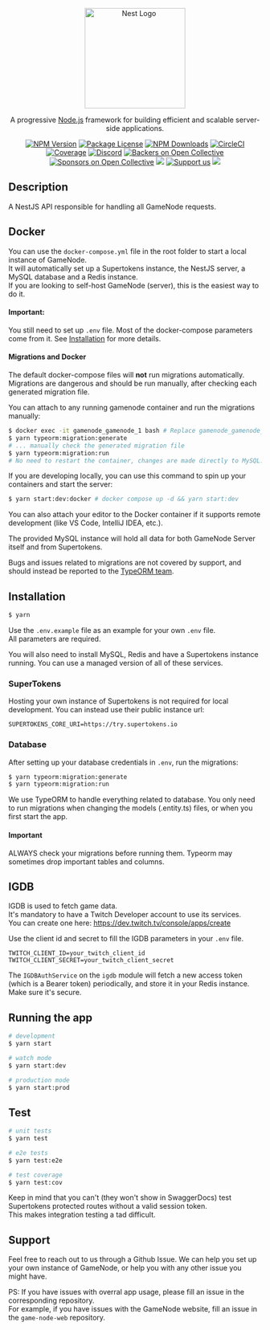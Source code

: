 <p align="center">
  <a href="http://nestjs.com/" target="blank"><img src="https://nestjs.com/img/logo-small.svg" width="200" alt="Nest Logo" /></a>
</p>

[circleci-image]: https://img.shields.io/circleci/build/github/nestjs/nest/master?token=abc123def456
[circleci-url]: https://circleci.com/gh/nestjs/nest

  <p align="center">A progressive <a href="http://nodejs.org" target="_blank">Node.js</a> framework for building efficient and scalable server-side applications.</p>
    <p align="center">
<a href="https://www.npmjs.com/~nestjscore" target="_blank"><img src="https://img.shields.io/npm/v/@nestjs/core.svg" alt="NPM Version" /></a>
<a href="https://www.npmjs.com/~nestjscore" target="_blank"><img src="https://img.shields.io/npm/l/@nestjs/core.svg" alt="Package License" /></a>
<a href="https://www.npmjs.com/~nestjscore" target="_blank"><img src="https://img.shields.io/npm/dm/@nestjs/common.svg" alt="NPM Downloads" /></a>
<a href="https://circleci.com/gh/nestjs/nest" target="_blank"><img src="https://img.shields.io/circleci/build/github/nestjs/nest/master" alt="CircleCI" /></a>
<a href="https://coveralls.io/github/nestjs/nest?branch=master" target="_blank"><img src="https://coveralls.io/repos/github/nestjs/nest/badge.svg?branch=master#9" alt="Coverage" /></a>
<a href="https://discord.gg/G7Qnnhy" target="_blank"><img src="https://img.shields.io/badge/discord-online-brightgreen.svg" alt="Discord"/></a>
<a href="https://opencollective.com/nest#backer" target="_blank"><img src="https://opencollective.com/nest/backers/badge.svg" alt="Backers on Open Collective" /></a>
<a href="https://opencollective.com/nest#sponsor" target="_blank"><img src="https://opencollective.com/nest/sponsors/badge.svg" alt="Sponsors on Open Collective" /></a>
  <a href="https://paypal.me/kamilmysliwiec" target="_blank"><img src="https://img.shields.io/badge/Donate-PayPal-ff3f59.svg"/></a>
    <a href="https://opencollective.com/nest#sponsor"  target="_blank"><img src="https://img.shields.io/badge/Support%20us-Open%20Collective-41B883.svg" alt="Support us"></a>
  <a href="https://twitter.com/nestframework" target="_blank"><img src="https://img.shields.io/twitter/follow/nestframework.svg?style=social&label=Follow"></a>
</p>
  <!--[![Backers on Open Collective](https://opencollective.com/nest/backers/badge.svg)](https://opencollective.com/nest#backer)
  [![Sponsors on Open Collective](https://opencollective.com/nest/sponsors/badge.svg)](https://opencollective.com/nest#sponsor)-->

## Description

A NestJS API responsible for handling all GameNode requests.


## Docker
You can use the `docker-compose.yml` file in the root folder to start a local instance of GameNode.  
It will automatically set up a Supertokens instance, the NestJS server, a MySQL database and a Redis instance.  
If you are looking to self-host GameNode (server), this is the easiest way to do it.

#### Important:
You still need to set up `.env` file. Most of the docker-compose parameters come from it. See [Installation](#installation) for more details.

#### Migrations and Docker
The default docker-compose files will **not** run migrations automatically.    
Migrations are dangerous and should be run manually, after checking each generated migration file.  

You can attach to any running gamenode container and run the migrations manually:
```bash
$ docker exec -it gamenode_gamenode_1 bash # Replace gamenode_gamenode_1 with your container name
$ yarn typeorm:migration:generate
# ... manually check the generated migration file
$ yarn typeorm:migration:run
# No need to restart the container, changes are made directly to MySQL.
```

If you are developing locally, you can use this command to spin up your containers and start the server:
```bash
$ yarn start:dev:docker # docker compose up -d && yarn start:dev
```

You can also attach your editor to the Docker container if it supports remote development (like VS Code, IntelliJ IDEA, etc.).

The provided MySQL instance will hold all data for both GameNode Server itself and from Supertokens.  

Bugs and issues related to migrations are not covered by support, and should instead be reported to the [TypeORM team](https://github.com/typeorm/typeorm).


## Installation
```bash
$ yarn
```

Use the `.env.example` file as an example for your own `.env` file.  
All parameters are required.  

You will also need to install MySQL, Redis and have a Supertokens instance running.
You can use a managed version of all of these services.

### SuperTokens
Hosting your own instance of Supertokens is not required for local development.
You can instead use their public instance url:  
```dotenv
SUPERTOKENS_CORE_URI=https://try.supertokens.io
```

### Database
After setting up your database credentials in `.env`, run the migrations:
```bash
$ yarn typeorm:migration:generate
$ yarn typeorm:migration:run
```

We use TypeORM to handle everything related to database. You only need to run migrations when changing the models (.entity.ts) files, or when you first start the app.
#### Important
ALWAYS check your migrations before running them. Typeorm may sometimes drop important tables and columns.

## IGDB
IGDB is used to fetch game data.  
It's mandatory to have a Twitch Developer account to use its services.  
You can create one here: https://dev.twitch.tv/console/apps/create  

Use the client id and secret to fill the IGDB parameters in your `.env` file.
```dotenv
TWITCH_CLIENT_ID=your_twitch_client_id
TWITCH_CLIENT_SECRET=your_twitch_client_secret
```

The `IGDBAuthService` on the `igdb` module will fetch a new access token (which is a Bearer token) periodically, and store it in your Redis instance.  
Make sure it's secure.


## Running the app

```bash
# development
$ yarn start

# watch mode
$ yarn start:dev

# production mode
$ yarn start:prod
```

## Test

```bash
# unit tests
$ yarn test

# e2e tests
$ yarn test:e2e

# test coverage
$ yarn test:cov
```

Keep in mind that you can't (they won't show in SwaggerDocs) test Supertokens protected routes without a valid session token.  
This makes integration testing a tad difficult.  

## Support
Feel free to reach out to us through a Github Issue. We can help you set up your own instance of GameNode, 
or help you with any other issue you might have.

PS: If you have issues with overral app usage, please fill an issue in the corresponding repository.  
For example, if you have issues with the GameNode website, fill an issue in the `game-node-web` repository.